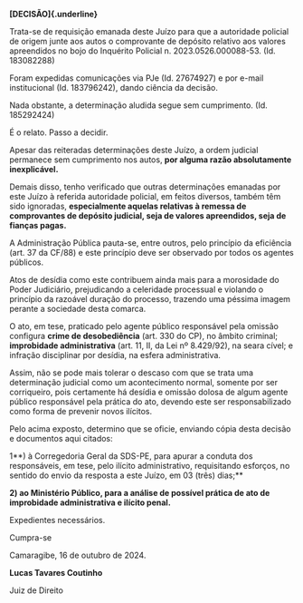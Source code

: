 **[DECISÃO]{.underline}**

Trata-se de requisição emanada deste Juízo para que a autoridade
policial de origem junte aos autos o comprovante de depósito relativo
aos valores apreendidos no bojo do Inquérito Policial n.
2023.0526.000088-53. (Id. 183082288)

Foram expedidas comunicações via PJe (Id. 27674927) e por e-mail
institucional (Id. 183796242), dando ciência da decisão.

Nada obstante, a determinação aludida segue sem cumprimento. (Id.
185292424)

É o relato. Passo a decidir.

Apesar das reiteradas determinações deste Juízo, a ordem judicial
permanece sem cumprimento nos autos, **por alguma razão absolutamente
inexplicável.**

Demais disso, tenho verificado que outras determinações emanadas por
este Juízo à referida autoridade policial, em feitos diversos, também
têm sido ignoradas, **especialmente aquelas relativas à remessa de
comprovantes de depósito judicial, seja de valores apreendidos, seja de
fianças pagas.**

A Administração Pública pauta-se, entre outros, pelo princípio da
eficiência (art. 37 da CF/88) e este princípio deve ser observado por
todos os agentes públicos.

Atos de desídia como este contribuem ainda mais para a morosidade do
Poder Judiciário, prejudicando a celeridade processual e violando o
princípio da razoável duração do processo, trazendo uma péssima imagem
perante a sociedade desta comarca.

O ato, em tese, praticado pelo agente público responsável pela omissão
configura **crime de desobediência** (art. 330 do CP), no âmbito
criminal; **improbidade administrativa** (art. 11, II, da Lei nº
8.429/92), na seara cível; e infração disciplinar por desídia, na esfera
administrativa.

Assim, não se pode mais tolerar o descaso com que se trata uma
determinação judicial como um acontecimento normal, somente por ser
corriqueiro, pois certamente há desídia e omissão dolosa de algum agente
público responsável pela prática do ato, devendo este ser
responsabilizado como forma de prevenir novos ilícitos.

Pelo acima exposto, determino que se oficie, enviando cópia desta
decisão e documentos aqui citados:

1**) à Corregedoria Geral da SDS-PE, para apurar a conduta dos
responsáveis, em tese, pelo ilícito administrativo, requisitando
esforços, no sentido do envio da resposta a este Juízo, em 03 (três)
dias;**

**2) ao Ministério Público, para a análise de possível prática de ato de
improbidade administrativa e ilícito penal.**

Expedientes necessários.

Cumpra-se

Camaragibe, 16 de outubro de 2024.

**Lucas Tavares Coutinho**

Juiz de Direito

